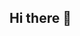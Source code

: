 ## Hi there 👋

<!--
**DerDressing/DerDressing** is a ✨ _special_ ✨ repository because its `README.md` (this file) appears on your GitHub profile.

Here are some ideas to get you started:

- 🔭 I’m currently working on ... asd as d
- 🌱 I’m currently learning ...sd ad a
- 👯 I’m looking to collaborate on ...a sdas d
- 🤔 I’m looking for help with ...
- 💬 Ask me about ...
- 📫 How to reach me: ...as das das d
- 😄 Pronouns: ...asd sds 
- ⚡ Fun fact: ...
-->
